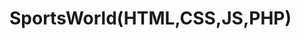 # SportsWorld(HTML,CSS,JS,PHP)

<h3 style="color:blue;>Objective: </h3>
Create a website or web application using the five languages. HTML, CSS, Javascript and PHP with MariaDB which uses SQL. 

<h3>Proposes of the project: </h3>
It has been some time since I have personally done some HTML, CSS apart from Workshop tutoring at VUW for INFO 101. 
Secondly wanted build on my Javascript knowledge. 
I wanted to learn about PHP and to use MariaDB.  
So far I have been limited integrating SQL with the web-based application and have used JSON data structure before. 
Since I am using this personal project as a foundation for my future web-based projects, I have restricted myself with the time constraint of 3 days (during own time, after usual daily activities).

Sports World is a website which is a central sports supporter site for various teams and athletes.  It also has a Login and new user registration which uses PHP and SQL to make the website more useful.
